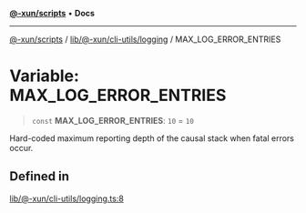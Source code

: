 [**@-xun/scripts**](../../../../../README.md) • **Docs**

***

[@-xun/scripts](../../../../../README.md) / [lib/@-xun/cli-utils/logging](../README.md) / MAX\_LOG\_ERROR\_ENTRIES

# Variable: MAX\_LOG\_ERROR\_ENTRIES

> `const` **MAX\_LOG\_ERROR\_ENTRIES**: `10` = `10`

Hard-coded maximum reporting depth of the causal stack when fatal errors
occur.

## Defined in

[lib/@-xun/cli-utils/logging.ts:8](https://github.com/Xunnamius/xscripts/blob/ea7b98342d9aa37d18f7398603d7c15f580a5312/lib/@-xun/cli-utils/logging.ts#L8)
